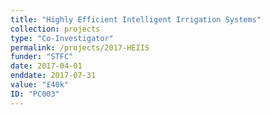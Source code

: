 ```yaml
---
title: "Highly Efficient Intelligent Irrigation Systems"
collection: projects
type: "Co-Investigator"
permalink: /projects/2017-HEIIS
funder: "STFC"
date: 2017-04-01
enddate: 2017-07-31
value: "£40k"
ID: "PC003"
---
```


